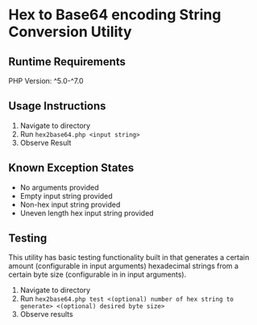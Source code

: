 # Hex to Base64 encoding String Conversion Utility

## Runtime Requirements

PHP Version: ^5.0-^7.0

## Usage Instructions

1. Navigate to directory
2. Run `hex2base64.php <input string>`
3. Observe Result

## Known Exception States

* No arguments provided
* Empty input string provided
* Non-hex input string provided
* Uneven length hex input string provided

## Testing

This utility has basic testing functionality built in that generates a certain amount (configurable in input arguments) hexadecimal strings from a certain byte size (configurable in in input arguments).

1. Navigate to directory
2. Run `hex2base64.php test <(optional) number of hex string to generate> <(optional) desired byte size>`
3. Observe results
